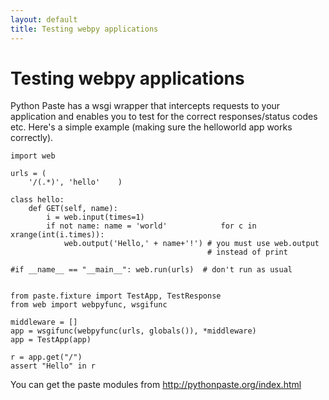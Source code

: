 ```yaml
---
layout: default
title: Testing webpy applications
---
```


# Testing webpy applications

Python Paste has a wsgi wrapper that intercepts requests to your application
and enables you to test for the correct responses/status codes etc.  Here's
a simple example (making sure the helloworld app works correctly).

    import web

    urls = (
        '/(.*)', 'hello'    )

    class hello:
        def GET(self, name):
            i = web.input(times=1)
            if not name: name = 'world'            for c in xrange(int(i.times)): 
                web.output('Hello,' + name+'!') # you must use web.output
                                                # instead of print

    #if __name__ == "__main__": web.run(urls)  # don't run as usual


    from paste.fixture import TestApp, TestResponse
    from web import webpyfunc, wsgifunc

    middleware = []
    app = wsgifunc(webpyfunc(urls, globals()), *middleware)
    app = TestApp(app)

    r = app.get("/")
    assert "Hello" in r


You can get the paste modules from http://pythonpaste.org/index.html

